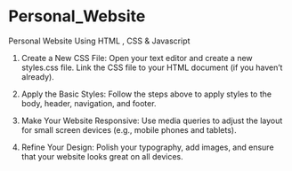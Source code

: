 # Personal_Website
Personal Website Using HTML , CSS &amp; Javascript

1. Create a New CSS File:
Open your text editor and create a new styles.css file.
Link the CSS file to your HTML document (if you haven’t already).

2. Apply the Basic Styles:
Follow the steps above to apply styles to the body, header, navigation, and footer.

3. Make Your Website Responsive:
Use media queries to adjust the layout for small screen devices (e.g., mobile phones and tablets).

4. Refine Your Design:
Polish your typography, add images, and ensure that your website looks great on all devices.